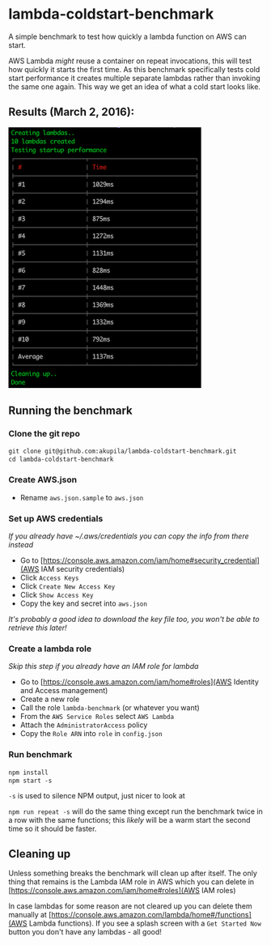# lambda-coldstart-benchmark

A simple benchmark to test how quickly a lambda function on AWS can start.

AWS Lambda _might_ reuse a container on repeat invocations, this will test how quickly it starts the first time.
As this benchmark specifically tests cold start performance it creates multiple separate lambdas rather than invoking the same one again. This way we get an idea of what a cold start looks like. 

## Results (March 2, 2016):

![avg 1137ms](results.png)

## Running the benchmark

### Clone the git repo

```
git clone git@github.com:akupila/lambda-coldstart-benchmark.git
cd lambda-coldstart-benchmark
```

### Create AWS.json

- Rename `aws.json.sample` to `aws.json`

### Set up AWS credentials

_If you already have ~/.aws/credentials you can copy the info from there instead_

- Go to [https://console.aws.amazon.com/iam/home#security_credential](AWS IAM security credentials)
- Click `Access Keys`
- Click `Create New Access Key`
- Click `Show Access Key`
- Copy the key and secret into `aws.json`

_It's probably a good idea to download the key file too, you won't be able to retrieve this later!_

### Create a lambda role

_Skip this step if you already have an IAM role for lambda_

- Go to [https://console.aws.amazon.com/iam/home#roles](AWS Identity and Access management)
- Create a new role
- Call the role `lambda-benchmark` (or whatever you want)
- From the `AWS Service Roles` select `AWS Lambda`
- Attach the `AdministratorAccess` policy
- Copy the `Role ARN` into `role` in `config.json`

### Run benchmark

```
npm install
npm start -s
```

`-s` is used to silence NPM output, just nicer to look at

`npm run repeat -s` will do the same thing except run the benchmark twice in a row with the same functions; this _likely_ will be a warm start the second time so it should be faster.

## Cleaning up

Unless something breaks the benchmark will clean up after itself. 
The only thing that remains is the Lambda IAM role in AWS which you can delete in [https://console.aws.amazon.com/iam/home#roles](AWS IAM roles)

In case lambdas for some reason are not cleared up you can delete them manually at [https://console.aws.amazon.com/lambda/home#/functions](AWS Lambda functions). 
If you see a splash screen with a `Get Started Now` button you don't have any lambdas - all good!
